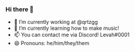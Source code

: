 ### Hi there 👋

- 🔭 I’m currently working at @qrtzgg
- 🌱 I’m currently learning how to make music!
- 📫 You can contact me via Discord! Levah#0001
- 😄 Pronouns: he/him/they/them

